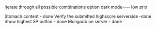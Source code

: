 Iterate through all possible combinations option
dark mode---- low prio


Stomach content - done
Verify the submitted highscore serverside -done
Show highest SP button - done
Mongodb on server - done